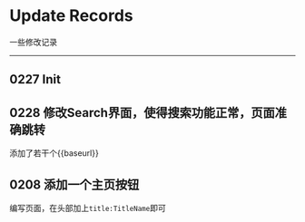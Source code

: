 # Update Records

一些修改记录

---

## 0227 Init

## 0228 修改Search界面，使得搜索功能正常，页面准确跳转

添加了若干个\{\{baseurl\}\}

## 0208 添加一个主页按钮

编写页面，在头部加上`title:TitleName`即可